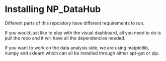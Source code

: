 # Installing NP_DataHub
Different parts of this repository have different requirements to run.  
  
If you would just like to play with the visual dashboard, all you need to do is pull the repo and it will have all the dependencies needed. 
  
If you want to work on the data analysis side, we are using matplotlib, numpy and sklearn which can all be installed through either apt-get or pip.
